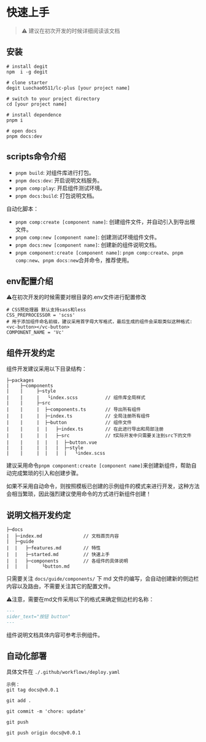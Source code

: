 # 快速上手

> ⚠ 建议在初次开发的时候详细阅读该文档

## 安装
```
# install degit
npm  i -g degit

# clone starter
degit Luochao0511/lc-plus [your project name]

# switch to your project directory
cd [your project name]

# install dependence
pnpm i

# open docs
pnpm docs:dev
```

## scripts命令介绍
- `pnpm build`: 对组件库进行打包。
- `pnpm docs:dev`: 开启说明文档服务。
- `pnpm comp:play`: 开启组件测试环境。
- `pnpm docs:build`: 打包说明文档。

自动化脚本：
- `pnpm comp:create [component name]`: 创建组件文件，并自动引入到导出根文件。
- `pnpm comp:new [component name]`: 创建测试环境组件文件。
- `pnpm docs:new [component name]`: 创建新的组件说明文档。
- `pnpm component:create [component name]`: `pnpm comp:create`、`pnpm comp:new`、`pnpm docs:new`合并命令，推荐使用。

## env配置介绍
⚠在初次开发的时候需要对根目录的.env文件进行配置修改
```
# CSS预处理器 默认支持sass和less
CSS_PREPROCESSOR = 'scss'
# 用于添加组件命名前缀，建议采用首字母大写格式，最后生成的组件会采取类似这种格式:<vc-button></vc-button>
COMPONENT_NAME = 'Vc'
```


## 组件开发约定
组件开发建议采用以下目录结构：
```
├─packages
|    ├─components
|    |     ├─style
|    |     |   └index.scss          // 组件库全局样式
|    |     ├─src
|    |     |  ├─components.ts       // 导出所有组件
|    |     |  ├─index.ts            // 全局注册所有组件
|    |     |  ├─button              // 组件文件
|    |     |  |   ├─index.ts        // 在此进行导出和局部注册
|    |     |  |   ├─src             // ❗实际开发中只需要关注到src下的文件
|    |     |  |   |  ├─button.vue 
|    |     |  |   |  ├─style
|    |     |  |   |  |   └index.scss
```
建议采用命令`pnpm component:create [component name]`来创建新组件，帮助自动完成繁琐的引入和创建步骤。

如果不采用自动命令，则按照模板已创建的示例组件的模式来进行开发，这种方法会相当繁琐，因此强烈建议使用命令的方式进行新组件创建！

## 说明文档开发约定

```
├─docs
|  ├─index.md               // 文档首页内容
|  ├─guide              
|  |   ├─features.md        // 特性
|  |   ├─started.md         // 快速上手
|  |   ├─components         // 各组件的具体说明
|  |   |     └button.md
```
只需要关注 `docs/guide/components/` 下 md 文件的编写，会自动创建新的侧边栏内容以及路由，不需要关注其它的配置文件。

⚠️注意，需要在md文件采用以下的格式来确定侧边栏的名称：
```md
---
sider_text="按钮 button"
---
```
组件说明文档具体内容可参考示例组件。

## 自动化部署
具体文件在 `./.github/workflows/deploy.yaml`
```
示例：
git tag docs@v0.0.1

git add .

git commit -m 'chore: update'

git push

git push origin docs@v0.0.1
```